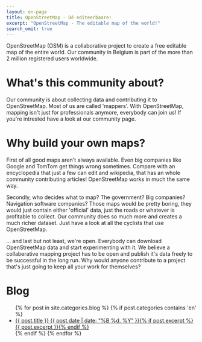 ```yaml
---
layout: en-page
title: OpenStreetMap - Dé editeerbaare!
excerpt: "OpenStreetMap - The editable map of the world!"
search_omit: true
---
```

OpenStreetMap (OSM) is a collaborative project to create a free editable map of the entire world. Our community in Belgium is part of the more than 2 million registered users worldwide.

# What's this community about?

Our community is about collecting data and contributing it to OpenStreetMap. Most of us are called 'mappers'. With OpenStreetMap, mapping isn't just for professionals anymore, everybody can join us! If you're intrested have a look at our community page.

# Why build your own maps?

First of all good maps aren't always available. Even big companies like Google and TomTom get things wrong sometimes. Compare with an encyclopedia that just a few can edit and wikipedia, that has an whole community contributing articles! OpenStreetMap works in much the same way.

Secondly, who decides what to map? The government? Big companies? Navigation software companies? Those maps would be pretty boring, they would just contain either 'official' data, just the roads or whatever is profitable to collect. Our community does so much more and creates a much richer dataset. Just have a look at all the cyclists that use OpenStreetMap.

... and last but not least, we're open. Everybody can download OpenStreetMap data and start experimenting with it. We believe a collaberative mapping project has to be open and publish it's data freely to be successful in the long run. Why would anyone contribute to a project that's just going to keep all your work for themselves?

# Blog

<ul class="post-list">
{% for post in site.categories.blog %} 
	{% if post.categories contains 'en' %}
		<li><article><a href="{{ site.url }}{{ post.url }}">{{ post.title }} <span class="entry-date"><time datetime="{{ post.date | date_to_xmlschema }}">{{ post.date | date: "%B %d, %Y" }}</time></span>{% if post.excerpt %} <span class="excerpt">{{ post.excerpt }}</span>{% endif %}</a></article></li>
	{% endif %}
{% endfor %}
</ul>
